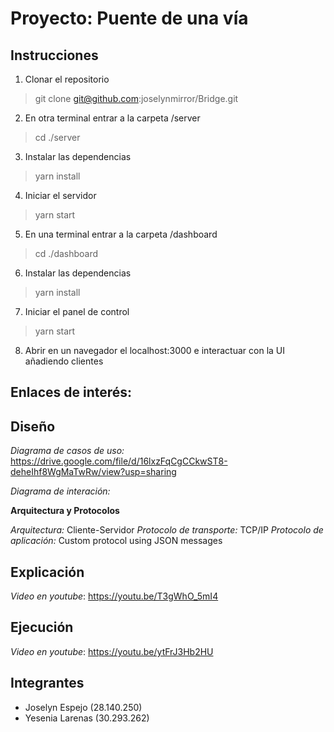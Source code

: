 # Proyecto: Puente de una vía

## Instrucciones

1. Clonar el repositorio
> git clone git@github.com:joselynmirror/Bridge.git
2. En otra terminal entrar a la carpeta /server
> cd ./server
3. Instalar las dependencias
> yarn install
4. Iniciar el servidor
> yarn start
5. En una terminal entrar a la carpeta /dashboard
> cd ./dashboard
6. Instalar las dependencias
> yarn install
7. Iniciar el panel de control
> yarn start
8. Abrir en un navegador el localhost:3000 e interactuar con la UI añadiendo clientes

## Enlaces de interés:

## Diseño

*Diagrama de casos de uso:* https://drive.google.com/file/d/16lxzFqCgCCkwST8-deheIhf8WgMaTwRw/view?usp=sharing

*Diagrama de interación:*

**Arquitectura y Protocolos**

*Arquitectura:* Cliente-Servidor
*Protocolo de transporte:* TCP/IP
*Protocolo de aplicación:* Custom protocol using JSON messages

## Explicación 

*Video en youtube*: https://youtu.be/T3gWhO_5mI4

## Ejecución

*Video en youtube*: https://youtu.be/ytFrJ3Hb2HU

## Integrantes

- Joselyn Espejo (28.140.250)
- Yesenia Larenas (30.293.262)
